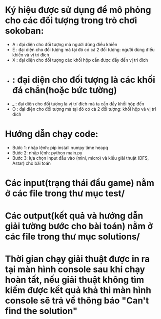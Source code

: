 # Ký hiệu được sử dụng để mô phỏng cho các đối tượng trong trò chơi sokoban:

- A : đại diện cho đối tượng mà người dùng điều khiển
- E : đại diện cho đối tượng mà tại đó có cả 2 đối tượng: người dùng điều khiển và vị trí đích
- X : đại diện cho đối tượng các khối hộp cần được đẩy đến vị trí đích
- # : đại diện cho đối tượng là các khối đá chắn(hoặc bức tường)
- \_ : đại diện cho đối tượng là vị trí đích mà ta cần đẩy khối hộp đến
- O : đại diện cho đối tượng mà tại đó có cả 2 đối tượng: khối hộp và vị trí đích

# Hướng dẫn chạy code:

- Bước 1: nhập lệnh: pip install numpy time heapq
- Bước 2: nhập lệnh: python main.py
- Bước 3: lựa chọn input đầu vào (mini, micro) và kiểu giải thuật (DFS, Astar) cho bài toán

# Các input(trạng thái đầu game) nằm ở các file trong thư mục test/

# Các output(kết quả và hướng dẫn giải tường bước cho bài toán) nằm ở các file trong thư mục solutions/

# Thời gian chạy giải thuật được in ra tại màn hình console sau khi chạy hoàn tất, nếu giải thuật không tìm kiếm được kết quả khả thi màn hình console sẽ trả về thông báo "Can't find the solution"
